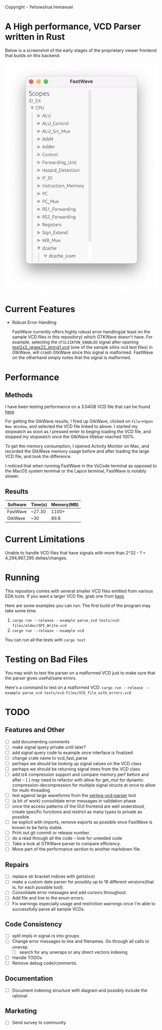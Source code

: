 Copyright - Yehowshua Immanuel

# A High performance, VCD Parser written in Rust

Below is a screenshot of the early stages of the proprietary 
viewer frontend that builds on this backend:

![](assets/viewer.png)

# Current Features

 - Robust Error Handling
   
   FastWave currently offers highly robust error handling(at least on the sample 
   VCD files in this repository) which GTKWave doesn't have. For
   example, selecting the ``UTILIZATON_ENABLED`` signal after opening 
   [test2x2_regex22_string1.vcd](./test-vcd-files/xilinx_isim/test2x2_regex22_string1.vcd)
   (one of the sample xilinx vcd test files) in GtkWave, will crash GtkWave since
   this signal is malformed. FastWave on the otherhand simply notes that the
   signal is malformed.

# Performance

## Methods
I have been testing performance on a 3.04GB VCD file that can be found 
[here](https://drive.google.com/file/d/1pfm2qo2l8fGTHHJ8TLrg1vSGaV_TUbp2/view?usp=sharing).

For getting the GtkWave results, I fired up GtkWave, clicked on 
``File``->``Open New Window``, and selected the VCD file linked to above.
I started my stopwatch as soon as I pressed enter to beging loading the VCD
file, and stopped my stopwatch once the GtkWave titlebar reached 100%.
   
To get the memory consumption, I opened Activity Monitor on Mac, and recorded
the GtkWave memory usage before and after loading the large VCD file, and 
took the difference.

I noticed that when running FastWave in the VsCode terminal as opposed
to the MacOS system terminal or the Lapce terminal, FastWave is notably
slower.

## Results

| Software | Time(s) | Memory(MB) |
|----------|---------|------------|
| FastWave | ~27.30  | 1100+      |
| GtkWave  | ~30     | 89.8       |


# Current Limitations
Unable to handle VCD files that have signals with more than 
2^32 - 1 = 4,294,967,295 deltas/changes.

# Running

This repository comes with several smaller VCD files emitted from
various EDA tools. If you want a larger VCD file, grab one from
[here](https://drive.google.com/file/d/1pfm2qo2l8fGTHHJ8TLrg1vSGaV_TUbp2/view?usp=sharing).

Here are some examples you can run:
The first build of the program may take some time.

1. ``cargo run --release --example parse_vcd tests/vcd-files/aldec/SPI_Write.vcd``
2. ``cargo run --release --example vcd``

You can run all the tests with ``cargo test``

# Testing on Bad Files
You may wish to test the parser on a malformed VCD just to make
sure that the parser gives useful/sane errors.

Here's a command to test on a malformed VCD:
``cargo run --release --example parse_vcd tests/vcd-files/VCD_file_with_errors.vcd``


# TODO

## Features and Other
 - [ ] add documenting comments
 - [ ] make signal query private until later?
 - [ ] add signal query code to example once interface is finalized
 - [ ] change crate name to vcd_fast_parse
 - [ ] perhaps we should be looking up signal values on the VCD class
 - [ ] perhaps we should be returning signal trees from the VCD class
 - [ ] add lz4 compression support and compare memory perf before and after
       - [ ] may need to refactor with allow for get_mut for dynamic
             compression-decompression for multiple signal structs 
             at once to allow for multi-threading
 - [ ] test against large waveforms from the
       [verilog-vcd-parser](https://github.com/ben-marshall/verilog-vcd-parser)
       tool
 - [ ] (a bit of work) consolidate error messages in validation phase
 - [ ] once the access patterns of the GUI frontend are well understood,
       create specific functions and restrict as many types to private
       as possible
 - [ ] be explicit with imports, remove exports as possible
       once FastWave is known to be fairly stable.
 - [ ] Print out git commit or release number.
 - [ ] do a read through all the code - look for uneeded code
 - [ ] Take a look at GTKWave parser to compare efficiency.
 - [ ] Move part of the performance section to another markdown file.

## Repairs
 - [ ] replace str bracket indices with get(slice)
 - [ ] make a custom date parser for possibly up to 18 different versions(that is, for each possible tool).
 - [ ] Consolidate error messages and add cursors throughout.
 - [ ] Add file and line to the enum errors.
 - [ ] Fix warnings especially usage and restriction warnings once I'm
       able to successfully parse all sample VCDs.

## Code Consistency
 - [ ] split impls in signal.rs into groups
 - [ ] Change error messages to line and filenames. Go through all calls to unwrap.
   - [ ] search for any unwraps or any direct vectors indexing
 - [ ] Handle TODOs
 - [ ] Remove debug code/comments.

## Documentation
 - [ ] Document indexing structure with diagram and possibly include the rational

## Marketing
 - [ ] Send survey to community 